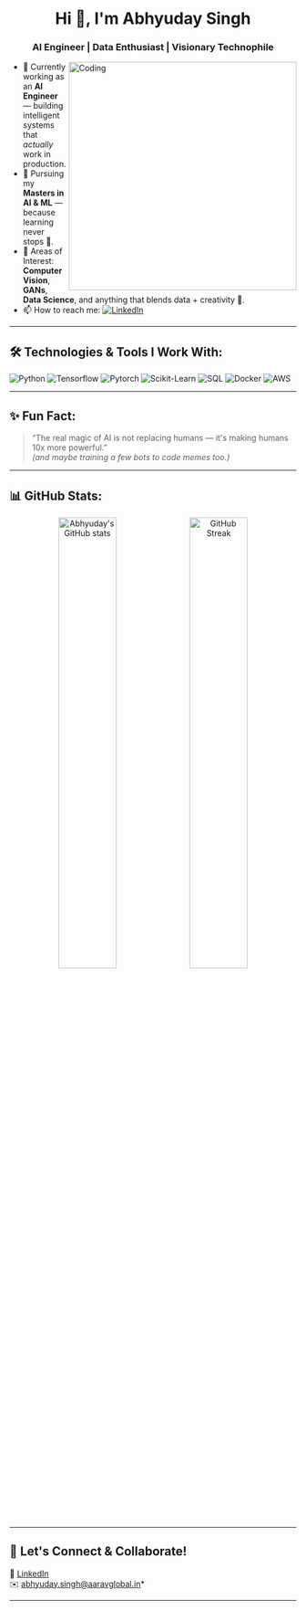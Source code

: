 <h1 align="center">Hi 👋, I'm Abhyuday Singh</h1>
<h3 align="center">AI Engineer | Data Enthusiast | Visionary Technophile</h3>

<img align="right" alt="Coding" width="400" src="https://media.giphy.com/media/qgQUggAC3Pfv687qPC/giphy.gif">

- 🔭 Currently working as an **AI Engineer** — building intelligent systems that *actually* work in production.
- 🌱 Pursuing my **Masters in AI & ML** — because learning never stops 🚀.
- 👀 Areas of Interest: **Computer Vision**, **GANs**, **Data Science**, and anything that blends data + creativity 🎨.
- 📫 How to reach me: [![LinkedIn](https://img.shields.io/badge/LinkedIn-blue?style=flat-square&logo=linkedin)](https://linkedin.com/in/abhyuday-singh-9b483a200)

---

## 🛠️ Technologies & Tools I Work With:
<p>
  <img src="https://img.shields.io/badge/Python-FFD43B?style=flat&logo=python&logoColor=blue" alt="Python"/>
  <img src="https://img.shields.io/badge/TensorFlow-FF6F00?style=flat&logo=tensorflow&logoColor=white" alt="Tensorflow"/>
  <img src="https://img.shields.io/badge/PyTorch-EE4C2C?style=flat&logo=pytorch&logoColor=white" alt="Pytorch"/>
  <img src="https://img.shields.io/badge/Scikit--Learn-F7931E?style=flat&logo=scikit-learn&logoColor=white" alt="Scikit-Learn"/>
  <img src="https://img.shields.io/badge/SQL-4479A1?style=flat&logo=postgresql&logoColor=white" alt="SQL"/>
  <img src="https://img.shields.io/badge/Docker-2496ED?style=flat&logo=docker&logoColor=white" alt="Docker"/>
  <img src="https://img.shields.io/badge/AWS-232F3E?style=flat&logo=amazon-aws&logoColor=white" alt="AWS"/>
</p>

---

## ✨ Fun Fact:
> “The real magic of AI is not replacing humans — it's making humans 10x more powerful.”  
*(and maybe training a few bots to code memes too.)*

---

## 📊 GitHub Stats:
<p align="center">
  <img src="https://github-readme-stats.vercel.app/api?username=Abhy611&show_icons=true&theme=radical" alt="Abhyuday's GitHub stats" width="45%">
  <img src="https://github-readme-streak-stats.herokuapp.com/?user=Abhy611&theme=radical" alt="GitHub Streak" width="45%">
</p>

---

## 🚀 Let's Connect & Collaborate!
🔗 [LinkedIn](https://linkedin.com/in/abhyuday-singh-9b483a200)  
✉️ abhyuday.singh@aaravglobal.in*

---
